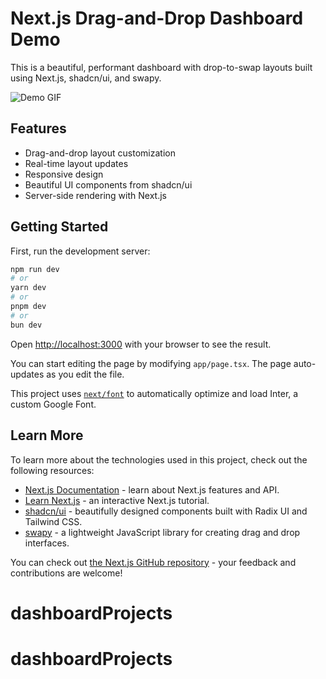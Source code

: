 # Next.js Drag-and-Drop Dashboard Demo

This is a beautiful, performant dashboard with drop-to-swap layouts built using Next.js, shadcn/ui, and swapy.

![Demo GIF](./demo.gif)

## Features

- Drag-and-drop layout customization
- Real-time layout updates
- Responsive design
- Beautiful UI components from shadcn/ui
- Server-side rendering with Next.js

## Getting Started

First, run the development server:

```bash
npm run dev
# or
yarn dev
# or
pnpm dev
# or
bun dev
```

Open [http://localhost:3000](http://localhost:3000) with your browser to see the result.

You can start editing the page by modifying `app/page.tsx`. The page auto-updates as you edit the file.

This project uses [`next/font`](https://nextjs.org/docs/basic-features/font-optimization) to automatically optimize and load Inter, a custom Google Font.

## Learn More

To learn more about the technologies used in this project, check out the following resources:

- [Next.js Documentation](https://nextjs.org/docs) - learn about Next.js features and API.
- [Learn Next.js](https://nextjs.org/learn) - an interactive Next.js tutorial.
- [shadcn/ui](https://ui.shadcn.com/) - beautifully designed components built with Radix UI and Tailwind CSS.
- [swapy](https://swapy.tahazsh.com/) - a lightweight JavaScript library for creating drag and drop interfaces.

You can check out [the Next.js GitHub repository](https://github.com/vercel/next.js/) - your feedback and contributions are welcome!


# dashboardProjects
# dashboardProjects
